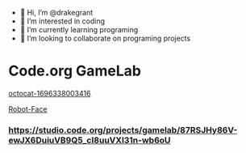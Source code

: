 - 👋 Hi, I’m @drakegrant
- 👀 I’m interested in coding
- 🌱 I’m currently learning programing
- 💞️ I’m looking to collaborate on programing projects
  

<!---
drakegrant/drakegrant is a ✨ special ✨ repository because its `README.md` (this file) appears on your GitHub profile.
You can click the Preview link to take a look at your changes.


--->
# Code.org GameLab

[octocat-1696338003416](https://github.com/drakegrant/drakegrant/assets/146843909/4e9da44d-775e-4a9c-935d-0ce3e373afd7)


[Robot-Face](https://drakegrant.github.io/Robot-Face/)

### https://studio.code.org/projects/gamelab/87RSJHy86V-ewJX6DuiuVB9Q5_cI8uuVXI31n-wb6oU
